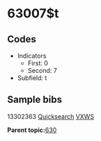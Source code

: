 # 63007$t

## Codes

-   Indicators
    -   First: 0
    -   Second: 7
-   Subfield: t

## Sample bibs

13302363 [Quicksearch](https://search.library.yale.edu/catalog/13302363) [VXWS](http://prodorbis.library.yale.edu:7014/vxws/GetHoldingsService?bibId=13302363)

**Parent topic:**[630](../../tags/630/630.md)

